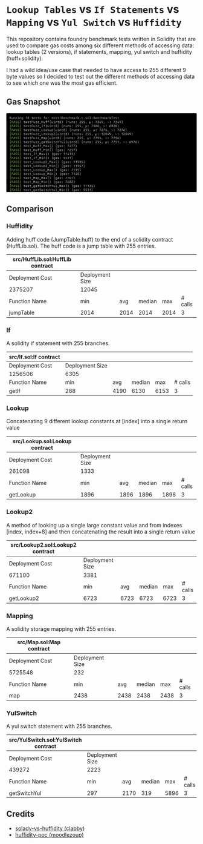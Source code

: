 # `Lookup Tables` vs `If Statements` vs `Mapping` vs `Yul Switch` vs `Huffidity`

This repository contains foundry benchmark tests written in Solidity that are used to compare gas costs among six different methods of accessing data: lookup tables (2 versions), if statements, mapping, yul switch and huffidity (huff+solidity).

I had a wild idea/use case that needed to have access to 255 different 9 byte values so I decided to test out the different methods of accessing data to see which one was the most gas efficient.

## Gas Snapshot

![Alt text](./assets/snapshot.png)

## Comparison

### Huffidity

Adding huff code (JumpTable.huff) to the end of a solidity contract (HuffLib.sol).
The huff code is a jump table with 255 entries.

| src/HuffLib.sol:HuffLib contract |                 |      |        |      |         |
|----------------------------------|-----------------|------|--------|------|---------|
| Deployment Cost                  | Deployment Size |      |        |      |         |
| 2375207                          | 12045           |      |        |      |         |
| Function Name                    | min             | avg  | median | max  | # calls |
| jumpTable                        | 2014            | 2014 | 2014   | 2014 | 3       |

### If

A solidity if statement with 255 branches.

| src/If.sol:If contract |                 |      |        |      |         |
|------------------------|-----------------|------|--------|------|---------|
| Deployment Cost        | Deployment Size |      |        |      |         |
| 1256506                | 6305            |      |        |      |         |
| Function Name          | min             | avg  | median | max  | # calls |
| getIf                  | 288             | 4190 | 6130   | 6153 | 3       |

### Lookup

Concatenating 9 different lookup constants at [index] into a single return value

| src/Lookup.sol:Lookup contract |                 |      |        |      |         |
|--------------------------------|-----------------|------|--------|------|---------|
| Deployment Cost                | Deployment Size |      |        |      |         |
| 261098                         | 1333            |      |        |      |         |
| Function Name                  | min             | avg  | median | max  | # calls |
| getLookup                      | 1896            | 1896 | 1896   | 1896 | 3       |

### Lookup2

A method of looking up a single large constant value and from indexes [index, index+8] and then concatenating the result into a single return value


| src/Lookup2.sol:Lookup2 contract |                 |      |        |      |         |
|----------------------------------|-----------------|------|--------|------|---------|
| Deployment Cost                  | Deployment Size |      |        |      |         |
| 671100                           | 3381            |      |        |      |         |
| Function Name                    | min             | avg  | median | max  | # calls |
| getLookup2                       | 6723            | 6723 | 6723   | 6723 | 3       |


### Mapping

A solidity storage mapping with 255 entries.

| src/Map.sol:Map contract |                 |      |        |      |         |
|--------------------------|-----------------|------|--------|------|---------|
| Deployment Cost          | Deployment Size |      |        |      |         |
| 5725548                  | 232             |      |        |      |         |
| Function Name            | min             | avg  | median | max  | # calls |
| map                      | 2438            | 2438 | 2438   | 2438 | 3       |

### YulSwitch

A yul switch statement with 255 branches.

| src/YulSwitch.sol:YulSwitch contract |                 |      |        |      |         |
|--------------------------------------|-----------------|------|--------|------|---------|
| Deployment Cost                      | Deployment Size |      |        |      |         |
| 439272                               | 2223            |      |        |      |         |
| Function Name                        | min             | avg  | median | max  | # calls |
| getSwitchYul                         | 297             | 2170 | 319    | 5896 | 3       |


## Credits

* [solady-vs-huffidity (clabby)](https://github.com/clabby/solady-vs-huffidity/)
* [huffidity-poc (moodlezoup)](https://github.com/moodlezoup/huffidity-poc)

